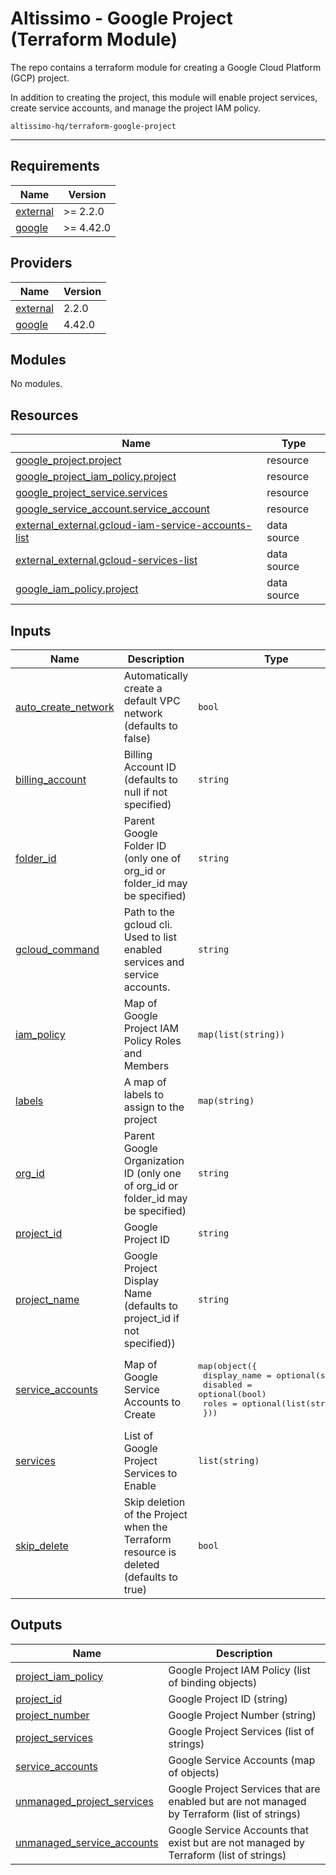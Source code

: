 # Altissimo - Google Project (Terraform Module)

The repo contains a terraform module for creating a Google Cloud Platform (GCP) project.

In addition to creating the project, this module will enable project services, create service accounts, and manage the project IAM policy.

`altissimo-hq/terraform-google-project`

---

<!-- BEGIN_TF_DOCS -->
## Requirements

| Name | Version |
|------|---------|
| <a name="requirement_external"></a> [external](#requirement\_external) | >= 2.2.0 |
| <a name="requirement_google"></a> [google](#requirement\_google) | >= 4.42.0 |

## Providers

| Name | Version |
|------|---------|
| <a name="provider_external"></a> [external](#provider\_external) | 2.2.0 |
| <a name="provider_google"></a> [google](#provider\_google) | 4.42.0 |

## Modules

No modules.

## Resources

| Name | Type |
|------|------|
| [google_project.project](https://registry.terraform.io/providers/hashicorp/google/latest/docs/resources/project) | resource |
| [google_project_iam_policy.project](https://registry.terraform.io/providers/hashicorp/google/latest/docs/resources/project_iam_policy) | resource |
| [google_project_service.services](https://registry.terraform.io/providers/hashicorp/google/latest/docs/resources/project_service) | resource |
| [google_service_account.service_account](https://registry.terraform.io/providers/hashicorp/google/latest/docs/resources/service_account) | resource |
| [external_external.gcloud-iam-service-accounts-list](https://registry.terraform.io/providers/hashicorp/external/latest/docs/data-sources/external) | data source |
| [external_external.gcloud-services-list](https://registry.terraform.io/providers/hashicorp/external/latest/docs/data-sources/external) | data source |
| [google_iam_policy.project](https://registry.terraform.io/providers/hashicorp/google/latest/docs/data-sources/iam_policy) | data source |

## Inputs

| Name | Description | Type | Default | Required |
|------|-------------|------|---------|:--------:|
| <a name="input_auto_create_network"></a> [auto\_create\_network](#input\_auto\_create\_network) | Automatically create a default VPC network (defaults to false) | `bool` | `false` | no |
| <a name="input_billing_account"></a> [billing\_account](#input\_billing\_account) | Billing Account ID (defaults to null if not specified) | `string` | `null` | no |
| <a name="input_folder_id"></a> [folder\_id](#input\_folder\_id) | Parent Google Folder ID (only one of org\_id or folder\_id may be specified) | `string` | `null` | no |
| <a name="input_gcloud_command"></a> [gcloud\_command](#input\_gcloud\_command) | Path to the gcloud cli. Used to list enabled services and service accounts. | `string` | `null` | no |
| <a name="input_iam_policy"></a> [iam\_policy](#input\_iam\_policy) | Map of Google Project IAM Policy Roles and Members | `map(list(string))` | `{}` | no |
| <a name="input_labels"></a> [labels](#input\_labels) | A map of labels to assign to the project | `map(string)` | `{}` | no |
| <a name="input_org_id"></a> [org\_id](#input\_org\_id) | Parent Google Organization ID (only one of org\_id or folder\_id may be specified) | `string` | `null` | no |
| <a name="input_project_id"></a> [project\_id](#input\_project\_id) | Google Project ID | `string` | n/a | yes |
| <a name="input_project_name"></a> [project\_name](#input\_project\_name) | Google Project Display Name (defaults to project\_id if not specified)) | `string` | `null` | no |
| <a name="input_service_accounts"></a> [service\_accounts](#input\_service\_accounts) | Map of Google Service Accounts to Create | <pre>map(object({<br>    display_name = optional(string)<br>    disabled     = optional(bool)<br>    roles        = optional(list(string))<br>  }))</pre> | `{}` | no |
| <a name="input_services"></a> [services](#input\_services) | List of Google Project Services to Enable | `list(string)` | `[]` | no |
| <a name="input_skip_delete"></a> [skip\_delete](#input\_skip\_delete) | Skip deletion of the Project when the Terraform resource is deleted (defaults to true) | `bool` | `true` | no |

## Outputs

| Name | Description |
|------|-------------|
| <a name="output_project_iam_policy"></a> [project\_iam\_policy](#output\_project\_iam\_policy) | Google Project IAM Policy (list of binding objects) |
| <a name="output_project_id"></a> [project\_id](#output\_project\_id) | Google Project ID (string) |
| <a name="output_project_number"></a> [project\_number](#output\_project\_number) | Google Project Number (string) |
| <a name="output_project_services"></a> [project\_services](#output\_project\_services) | Google Project Services (list of strings) |
| <a name="output_service_accounts"></a> [service\_accounts](#output\_service\_accounts) | Google Service Accounts (map of objects) |
| <a name="output_unmanaged_project_services"></a> [unmanaged\_project\_services](#output\_unmanaged\_project\_services) | Google Project Services that are enabled but are not managed by Terraform (list of strings) |
| <a name="output_unmanaged_service_accounts"></a> [unmanaged\_service\_accounts](#output\_unmanaged\_service\_accounts) | Google Service Accounts that exist but are not managed by Terraform (list of strings) |
<!-- END_TF_DOCS -->
